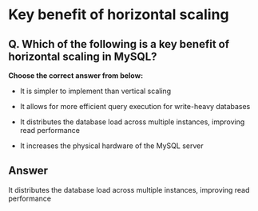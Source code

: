 # Key benefit of horizontal scaling

## Q. Which of the following is a key benefit of horizontal scaling in MySQL?

**Choose the correct answer from below:**

  - It is simpler to implement than vertical scaling

  - It allows for more efficient query execution for write-heavy databases

  - It distributes the database load across multiple instances, improving read performance

  - It increases the physical hardware of the MySQL server


## Answer
It distributes the database load across multiple instances, improving read performance
